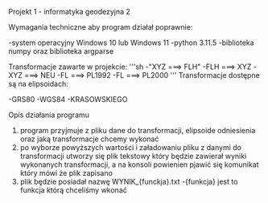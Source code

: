 Projekt 1 - informatyka geodezyjna 2 

Wymagania techniczne aby program działał poprawnie:

-system operacyjny Windows 10 lub Windows 11
-python 3.11.5
-biblioteka numpy oraz biblioteka argparse

Transformacje zawarte w projekcie:
 '''sh
-"XYZ ===> FLH"
-FLH ===> XYZ
-XYZ ===> NEU
-FL ===> PL1992
-FL ===> PL2000
'''
Transformacje dostępne są na elipsoidach:

-GRS80
-WGS84
-KRASOWSKIEGO

Opis działania programu 
1. program przyjmuje z pliku dane do transformacji, elipsoide odniesienia oraz jaką transformacje chcemy wykonać
2. po wyborze powyższych wartości i załadowaniu pliku z danymi do transformacji utworzy się plik tekstowy który będzie zawierał wyniki wykonanych transformacji, a na konsoli powienien pjawić się komunikat który mówi że plik zapisano
3. plik będzie posiadał nazwę WYNIK_{funckja}.txt  -{funkcja} jest to funkcja którą chceliśmy wkonać
 
